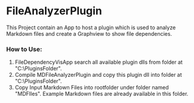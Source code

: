 # FileAnalyzerPlugin

This Project contain an App to host a plugin which is used to analyze Markdown files and create a Graphview to show file dependencies.

### How to Use:
1. FileDependencyVisApp search all available plugin dlls from folder at "C:\PluginsFolder".
2. Compile MDFileAnalyzerPlugin and copy this plugin dll into folder at "C:\PluginsFolder".
3. Copy Input Markdown Files into rootfolder under folder named "MDFIles". Example Markdown files are already available in this folder.
